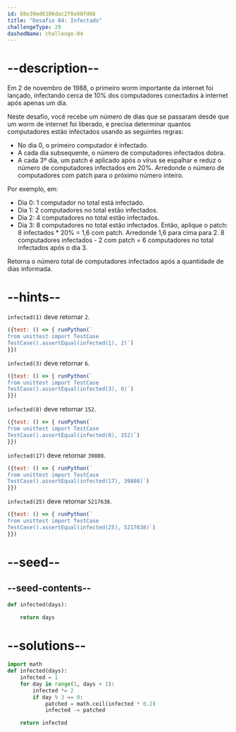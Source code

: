 ```yaml
---
id: 68e39ed6106dac2f0a98fd66
title: "Desafio 84: Infectado"
challengeType: 29
dashedName: challenge-84
---
```


# --description--

Em 2 de novembro de 1988, o primeiro worm importante da internet foi lançado, infectando cerca de 10% dos computadores conectados à internet após apenas um dia.

Neste desafio, você recebe um número de dias que se passaram desde que um worm de internet foi liberado, e precisa determinar quantos computadores estão infectados usando as seguintes regras:

- No dia 0, o primeiro computador é infectado.
- A cada dia subsequente, o número de computadores infectados dobra.
- A cada 3º dia, um patch é aplicado após o vírus se espalhar e reduz o número de computadores infectados em 20%. Arredonde o número de computadores com patch para o próximo número inteiro.

Por exemplo, em:

- Dia 0: 1 computador no total está infectado.
- Dia 1: 2 computadores no total estão infectados.
- Dia 2: 4 computadores no total estão infectados.
- Dia 3: 8 computadores no total estão infectados. Então, aplique o patch: 8 infectados * 20% = 1,6 com patch. Arredonde 1,6 para cima para 2. 8 computadores infectados - 2 com patch = 6 computadores no total infectados após o dia 3.

Retorna o número total de computadores infectados após a quantidade de dias informada.

# --hints--

`infected(1)` deve retornar `2`.

```js
({test: () => { runPython(`
from unittest import TestCase
TestCase().assertEqual(infected(1), 2)`)
}})
```

`infected(3)` deve retornar `6`.

```js
({test: () => { runPython(`
from unittest import TestCase
TestCase().assertEqual(infected(3), 6)`)
}})
```

`infected(8)` deve retornar `152`.

```js
({test: () => { runPython(`
from unittest import TestCase
TestCase().assertEqual(infected(8), 152)`)
}})
```

`infected(17)` deve retornar `39808`.

```js
({test: () => { runPython(`
from unittest import TestCase
TestCase().assertEqual(infected(17), 39808)`)
}})
```

`infected(25)` deve retornar `5217638`.

```js
({test: () => { runPython(`
from unittest import TestCase
TestCase().assertEqual(infected(25), 5217638)`)
}})
```

# --seed--

## --seed-contents--

```py
def infected(days):

    return days
```

# --solutions--

```py
import math
def infected(days):
    infected = 1
    for day in range(1, days + 1):
        infected *= 2
        if day % 3 == 0:
            patched = math.ceil(infected * 0.2)
            infected -= patched

    return infected
```
